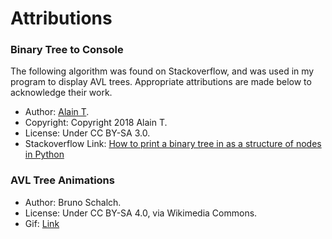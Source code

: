 # Attributions

### Binary Tree to Console

The following algorithm was found on Stackoverflow, and was used in my program to display AVL trees. Appropriate attributions are made below to acknowledge their work.

- Author: [Alain T](https://stackoverflow.com/users/5237560/alain-t).
- Copyright: Copyright 2018 Alain T.
- License: Under CC BY-SA 3.0.
- Stackoverflow Link: [How to print a binary tree in as a structure of nodes in Python](https://stackoverflow.com/a/49844237/1248177)

### AVL Tree Animations

- Author: Bruno Schalch.
- License: Under CC BY-SA 4.0, via Wikimedia Commons.
- Gif: [Link](https://commons.wikimedia.org/wiki/File:AVL_Tree_Example.gif)
